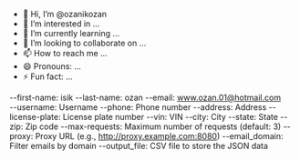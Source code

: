 - 👋 Hi, I’m @ozanikozan
- 👀 I’m interested in ...
- 🌱 I’m currently learning ...
- 💞️ I’m looking to collaborate on ...
- 📫 How to reach me ...
- 😄 Pronouns: ...
- ⚡ Fun fact: ...

<!---
ozanikozan/ozanikozan is a ✨ special ✨ repository because its `README.md` (this file) appears on your GitHub profile.
You can click the Preview link to take a look at your changes.
--->
--first-name: isik
--last-name: ozan
--email: www.ozan.01@hotmail.com    
--username: Username
--phone: Phone number
--address: Address
--license-plate: License plate number
--vin: VIN
--city: City
--state: State
--zip: Zip code
--max-requests: Maximum number of requests (default: 3)
--proxy: Proxy URL (e.g., http://proxy.example.com:8080)
--email_domain: Filter emails by domain
--output_file: CSV file to store the JSON data
